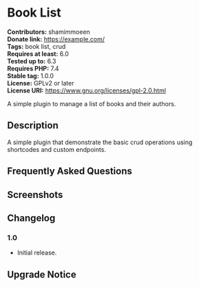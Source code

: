 # Book List #
**Contributors:** shamimmoeen  
**Donate link:** https://example.com/  
**Tags:** book list, crud  
**Requires at least:** 6.0  
**Tested up to:** 6.3  
**Requires PHP:** 7.4  
**Stable tag:** 1.0.0  
**License:** GPLv2 or later  
**License URI:** https://www.gnu.org/licenses/gpl-2.0.html  

A simple plugin to manage a list of books and their authors.

## Description ##

A simple plugin that demonstrate the basic crud operations using shortcodes and custom endpoints.

## Frequently Asked Questions ##

## Screenshots ##

## Changelog ##

### 1.0 ###
* Initial release.

## Upgrade Notice ##
